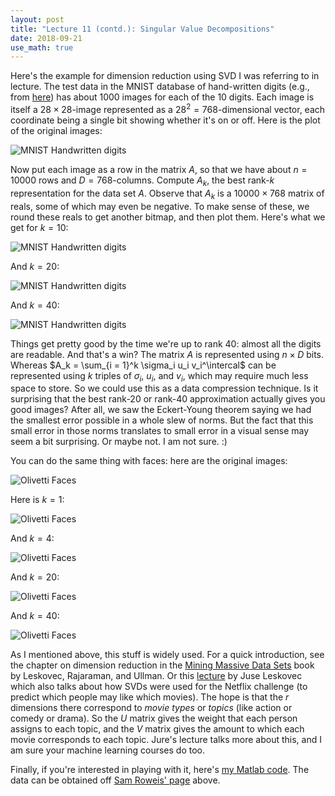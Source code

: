 ```yaml
---
layout: post
title: "Lecture 11 (contd.): Singular Value Decompositions"
date: 2018-09-21
use_math: true
---
```


Here's the example for dimension reduction using SVD I was referring to
in lecture. The test data in the MNIST database of hand-written digits
(e.g., from [here](https://cs.nyu.edu/~roweis/data.html)) has about 1000
images for each of the 10 digits. Each image is itself a $28 \times
28$-image represented as a $28^2 = 768$-dimensional vector, each
coordinate being a single bit showing whether it's on or off. Here is
the plot of the original images:

![MNIST Handwritten digits](http://www.cs.cmu.edu/~15850/svd/full.png)

Now put each image as a row in the matrix $A$, so that we have about $n
= 10000$ rows and $D = 768$-columns. Compute $A_k$, the best rank-$k$
representation for the data set $A$. Observe that $A_k$ is a $10000
\times 768$ matrix of reals, some of which may even be negative. To make
sense of these, we round these reals to get another bitmap, and then
plot them. Here's what we get for $k=10$:

![MNIST Handwritten digits](http://www.cs.cmu.edu/~15850/svd/10.png)

And $k=20$:

![MNIST Handwritten digits](http://www.cs.cmu.edu/~15850/svd/20.png)

And $k=40$:

![MNIST Handwritten digits](http://www.cs.cmu.edu/~15850/svd/40.png)

Things get pretty good by the time we're up to rank 40: almost all the
digits are readable. And that's a win? The matrix $A$ is represented
using $n \times D$ bits. Whereas $A_k = \sum_{i = 1}^k \sigma_i u_i
v_i^\intercal$ can be represented using $k$ triples of $\sigma_i$,
$u_i$, and $v_i$, which may require much less space to store. So we
could use this as a data compression technique. Is it surprising that
the best rank-$20$ or rank-$40$ approximation actually gives you good
images?  After all, we saw the Eckert-Young theorem saying we had the
smallest error possible in a whole slew of norms. But the fact that this
small error in those norms translates to small error in a visual sense
may seem a bit surprising. Or maybe not. I am not sure. :)

You can do the same thing with faces: here are the original images:

![Olivetti Faces](http://www.cs.cmu.edu/~15850/svd/ffull.png)

Here is $k=1$:

![Olivetti Faces](http://www.cs.cmu.edu/~15850/svd/f1.png)

And $k=4$:

![Olivetti Faces](http://www.cs.cmu.edu/~15850/svd/f4.png)

And $k=20$:

![Olivetti Faces](http://www.cs.cmu.edu/~15850/svd/f20.png)

And $k=40$:

![Olivetti Faces](http://www.cs.cmu.edu/~15850/svd/f40.png)

As I mentioned above, this stuff is widely used. For a quick
introduction, see the chapter on dimension reduction in the [Mining
Massive Data Sets](http://infolab.stanford.edu/~ullman/mmds/ch11.pdf)
book by Leskovec, Rajaraman, and Ullman. Or this
[lecture](http://web.stanford.edu/class/cs246/slides/06-dim_red.pdf) by
Juse Leskovec which also talks about how SVDs were used for the Netflix
challenge (to predict which people may like which movies). The hope is
that the $r$ dimensions there correspond to _movie types_ or _topics_
(like action or comedy or drama). So the $U$ matrix gives the weight
that each person assigns to each topic, and the $V$ matrix gives the
amount to which each movie corresponds to each topic. Jure's lecture
talks more about this, and I am sure your machine learning courses do too.

Finally, if you're interested in playing with it, here's [my Matlab
code](http://www.cs.cmu.edu/~15850/svd/SVD-matlab-code.tgz). The data
can be obtained off [Sam Roweis'
page](https://cs.nyu.edu/~roweis/data.html) above. 


